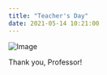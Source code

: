 ```yaml
---
title: "Teacher's Day"
date: 2021-05-14 10:21:00
---
```


![Image](//bspl.korea.ac.kr/Board/Gallery/20210514/20210514_teachersday/DSC_0063.JPG#50) 

Thank you, Professor!

